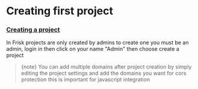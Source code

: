 # Creating first project

 <a name="creating-project"></a>
### [Creating a project](#creating-admin-account)
In Frisk projects are only created by admins to create one you must be an admin,
 login in then click on your name "Admin" then choose create a project


> {note} You can add multiple domains after project creation by simply editing the project settings and add the domains you want for cors protection this is important for javascript integration 
